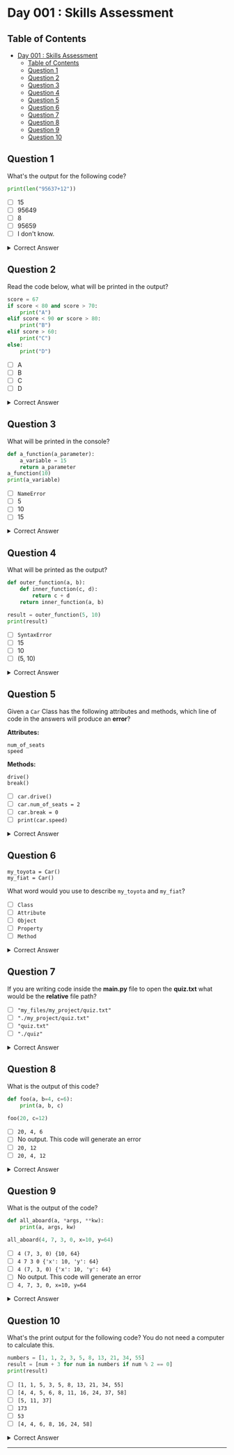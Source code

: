 # Day 001 : Skills Assessment

## Table of Contents

- [Day 001 : Skills Assessment](#day-001--skills-assessment)
  - [Table of Contents](#table-of-contents)
  - [Question 1](#question-1)
  - [Question 2](#question-2)
  - [Question 3](#question-3)
  - [Question 4](#question-4)
  - [Question 5](#question-5)
  - [Question 6](#question-6)
  - [Question 7](#question-7)
  - [Question 8](#question-8)
  - [Question 9](#question-9)
  - [Question 10](#question-10)

## Question 1

What's the output for the following code?

```Python
print(len("95637+12"))
```

- [ ] 15
- [ ] 95649
- [ ] 8
- [ ] 95659
- [ ] I don't know.

<details close>

<summary>Correct Answer</summary>

`8`

**Explanation :**
You got it! Proceed to the next question.
</details>

## Question 2

Read the code below, what will be printed in the output?

```Python
score = 67
if score < 80 and score > 70:
    print("A")
elif score < 90 or score > 80:
    print("B")
elif score > 60:
    print("C")
else:
    print("D")
```

- [ ] A
- [ ] B
- [ ] C
- [ ] D

<details close>

<summary>Correct Answer</summary>

`B`

**Explanation :**
You got it! Continue to the next question.
</details>

## Question 3

What will be printed in the console?

```Python
def a_function(a_parameter):    
    a_variable = 15    
    return a_parameter 
a_function(10)
print(a_variable)
```

- [ ] `NameError`
- [ ] 5
- [ ] 10
- [ ] 15

<details close>

<summary>Correct Answer</summary>

`NameError`

**Explanation :**
You got it! Continue to the next question.
</details>

## Question 4

What will be printed as the output?

```Python
def outer_function(a, b):
    def inner_function(c, d):
        return c + d
    return inner_function(a, b)

result = outer_function(5, 10)
print(result)
```

- [ ] `SyntaxError`
- [ ] 15
- [ ] 10
- [ ] (5, 10)

<details close>

<summary>Correct Answer</summary>

`15`

**Explanation :**
You got it! Continue to the next question.
</details>

## Question 5

Given a `Car` Class has the following attributes and methods, which line of code in the answers will produce an **error**?

**Attributes:**

`num_of_seats`\
`speed`

**Methods:**

`drive()`\
`break()`

- [ ] `car.drive()`
- [ ] `car.num_of_seats = 2`
- [ ] `car.break = 0`
- [ ] `print(car.speed)`

<details close>

<summary>Correct Answer</summary>

`car.break = 0`

**Explanation :**
You got it! Continue to the next question.
</details>

## Question 6

`my_toyota = Car()`\
`my_fiat = Car()`

What word would you use to describe `my_toyota` and `my_fiat`?

- [ ] `Class`
- [ ] `Attribute`
- [ ] `Object`
- [ ] `Property`
- [ ] `Method`

<details close>

<summary>Correct Answer</summary>

`Object`

**Explanation :**
You got it! Continue to the next question.
</details>

## Question 7

If you are writing code inside the **main.py** file to open the **quiz.txt** what would be the **relative** file path?

- [ ] `"my_files/my_project/quiz.txt"`
- [ ] `"./my_project/quiz.txt"`
- [ ] `"quiz.txt"`
- [ ] `"./quiz"`

<details close>

<summary>Correct Answer</summary>

`"quiz.txt"`

**Explanation :**
You got it! Continue to the next question.
</details>

## Question 8

What is the output of this code?

```Python
def foo(a, b=4, c=6):
    print(a, b, c)

foo(20, c=12)
```

- [ ] `20, 4, 6`
- [ ] No output. This code will generate an error
- [ ] `20, 12`
- [ ] `20, 4, 12`

<details close>

<summary>Correct Answer</summary>

`20, 4, 12`

**Explanation :**
You got it! Continue to the next question.
</details>

## Question 9

What is the output of the code? 

```Python
def all_aboard(a, *args, **kw): 
    print(a, args, kw)

all_aboard(4, 7, 3, 0, x=10, y=64)
```

- [ ] `4 (7, 3, 0) {10, 64}`
- [ ] `4 7 3 0 {'x': 10, 'y': 64}`
- [ ] `4 (7, 3, 0) {'x': 10, 'y': 64}`
- [ ] No output. This code will generate an error
- [ ] `4, 7, 3, 0, x=10, y=64`

<details close>

<summary>Correct Answer</summary>

`4 (7, 3, 0) {'x': 10, 'y': 64}`

**Explanation :**
You got it! Continue to the next question.
</details>

## Question 10

What's the print output for the following code? You do not need a computer to calculate this.

```Python
numbers = [1, 1, 2, 3, 5, 8, 13, 21, 34, 55]
result = [num + 3 for num in numbers if num % 2 == 0]
print(result)
```

- [ ] `[1, 1, 5, 3, 5, 8, 13, 21, 34, 55]`
- [ ] `[4, 4, 5, 6, 8, 11, 16, 24, 37, 58]`
- [ ] `[5, 11, 37]`
- [ ] `173`
- [ ] `53`
- [ ] `[4, 4, 6, 8, 16, 24, 58]`

<details close>

<summary>Correct Answer</summary>

`[5, 11, 37]`

**Explanation :**
You got it! Continue to the next question.
</details>

---
